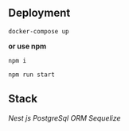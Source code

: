 ## Deployment
```
docker-compose up
``` 
**or use npm**
```
npm i
```
```
npm run start
```

## Stack
*Nest js*
*PostgreSql*
*ORM Sequelize*
